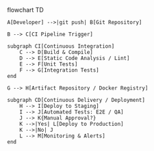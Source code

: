 flowchart TD

    A[Developer] -->|git push| B[Git Repository]

    B --> C[CI Pipeline Trigger]

    subgraph CI[Continuous Integration]
        C --> D[Build & Compile]
        D --> E[Static Code Analysis / Lint]
        E --> F[Unit Tests]
        F --> G[Integration Tests]
    end

    G --> H[Artifact Repository / Docker Registry]

    subgraph CD[Continuous Delivery / Deployment]
        H --> I[Deploy to Staging]
        I --> J[Automated Tests: E2E / QA]
        J --> K{Manual Approval?}
        K -->|Yes| L[Deploy to Production]
        K -->|No| J
        L --> M[Monitoring & Alerts]
    end

